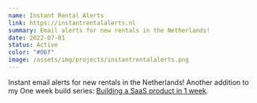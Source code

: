 ```yaml
---
name: Instant Rental Alerts
link: https://instantrentalalerts.nl
summary: Email alerts for new rentals in the Netherlands!
date: 2022-07-01
status: Active
color: "#06f"
image: /assets/img/projects/instantrentalalerts.png
---
```


Instant email alerts for new rentals in the Netherlands! Another addition to my One week build series: [Building a SaaS product in 1 week](/2022/07/14/one-week-build-instantrentalalerts/).
